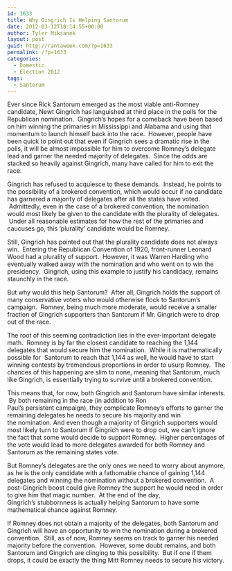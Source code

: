 ```yaml
---
id: 1633
title: Why Gingrich Is Helping Santorum
date: 2012-03-12T18:14:55+00:00
author: Tyler Miksanek
layout: post
guid: http://rantaweek.com/?p=1633
permalink: /?p=1633
categories:
  - Domestic
  - Election 2012
tags:
  - Santorum
---
```

Ever since Rick Santorum emerged as the most viable anti-Romney candidate, Newt Gingrich has languished at third place in the polls for the Republican nomination.  Gingrich&#8217;s hopes for a comeback have been based on him winning the primaries in Mississippi and Alabama and using that momentum to launch himself back into the race.  However, people have been quick to point out that even if Gingrich sees a dramatic rise in the polls, it will be almost impossible for him to overcome Romney&#8217;s delegate lead and garner the needed majority of delegates.  Since the odds are stacked so heavily against Gingrich, many have called for him to exit the race.

Gingrich has refused to acquiesce to these demands.  Instead, he points to the possibility of a brokered convention, which would occur if no candidate has garnered a majority of delegates after all the states have voted.  Admittedly, even in the case of a brokered convention, the nomination would most likely be given to the candidate with the plurality of delegates.  Under all reasonable estimates for how the rest of the primaries and caucuses go, this &#8216;plurality&#8217; candidate would be Romney.

Still, Gingrich has pointed out that the plurality candidate does not always win.  Entering the Republican Convention of 1920, front-runner Leonard Wood had a plurality of support.  However, it was Warren Harding who eventually walked away with the nomination and who went on to win the presidency.  Gingrich, using this example to justify his candidacy, remains staunchly in the race.

But why would this help Santorum?  After all, Gingrich holds the support of many conservative voters who would otherwise flock to Santorum&#8217;s campaign.  Romney, being much more moderate, would receive a smaller fraction of Gingrich supporters than Santorum if Mr. Gingrich were to drop out of the race.

The root of this seeming contradiction lies in the ever-important delegate math.  Romney is by far the closest candidate to reaching the 1,144 delegates that would secure him the nomination.  While it is mathematically possible for  Santorum to reach that 1,144 as well, he would have to start winning contests by tremendous proportions in order to usurp Romney.  The chances of this happening are slim to none, meaning that Santorum, much like Gingrich, is essentially trying to survive until a brokered convention.

This means that, for now, both Gingrich and Santorum have similar interests.  By both remaining in the race (in addition to Ron Paul&#8217;s persistent campaign), they complicate Romney&#8217;s efforts to garner the remaining delegates he needs to secure his majority and win the nomination. And even though a majority of Gingrich supporters would most likely turn to Santorum if Gingrich were to drop out, we can&#8217;t ignore the fact that some would decide to support Romney.  Higher percentages of the vote would lead to more delegates awarded for both Romney and Santorum as the remaining states vote.

But Romney&#8217;s delegates are the only ones we need to worry about anymore, as he is the only candidate with a fathomable chance of gaining 1,144 delegates and winning the nomination without a brokered convention.  A post-Gingrich boost could give Romney the support he would need in order to give him that magic number.  At the end of the day, Gingrich&#8217;s stubbornness is actually helping Santorum to have some mathematical chance against Romney.

If Romney does not obtain a majority of the delegates, both Santorum and Gingrich will have an opportunity to win the nomination during a brokered convention.  Still, as of now, Romney seems on track to garner his needed majority before the convention.  However, some doubt remains, and both Santorum and Gingrich are clinging to this possibility.  But if one if them drops, it could be exactly the thing Mitt Romney needs to secure his victory.